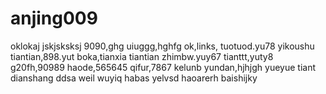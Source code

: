 # anjing009
oklokaj
jskjsksksj
9090,ghg
uiuggg,hghfg
ok,links,
tuotuod.yu78
yikoushu
tiantian,898.yut
boka,tianxia
tiantian
zhimbw.yuy67
tianttt,yuty8
g20fh,90989
haode,565645
qifur,7867
kelunb
yundan,hjhjgh
yueyue
tiant
dianshang
ddsa
weil
wuyiq
habas
yelvsd
haoarerh
baishijky
